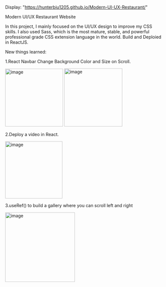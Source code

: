 Display: "https://hunterbiu1205.github.io/Modern-UI-UX-Restaurant/"

Modern UI/UX Restaurant Website

In this project, I mainly focused on the UI/UX design to improve my CSS skills. I also used Sass, which is the most mature, stable, and powerful professional grade CSS extension language in the world. Build and Deploied in ReactJS.

New things learned:

1.React Navbar Change Background Color and Size on Scroll.

<img width="186" alt="image" src="https://user-images.githubusercontent.com/75303443/173633518-8465470d-0834-4251-a983-abeda5646796.png">

<img width="187" alt="image" src="https://user-images.githubusercontent.com/75303443/173633572-ab5a8b80-0769-4979-9529-04892fbc7174.png">

2.Deploy a video in React.

<img width="184" alt="image" src="https://user-images.githubusercontent.com/75303443/173633444-26df530e-e89d-454b-b600-927d60ed6a49.png">

3.useRef() to build a gallery where you can scroll left and right

<img width="224" alt="image" src="https://user-images.githubusercontent.com/75303443/173633036-c960624e-d381-46cd-a27d-be9baa435991.png">
